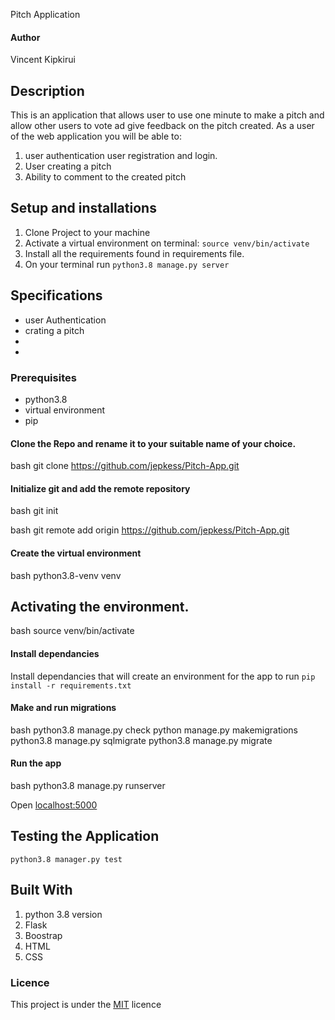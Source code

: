 Pitch Application
#### Author
Vincent Kipkirui 

## Description
This is an application that allows user to use one minute to make a pitch and allow other users to vote ad give feedback on the pitch created.
As a user of the web application you will be able to:
1. user authentication user registration and login.
2. User creating a pitch
3. Ability to comment to the created pitch


## Setup and installations
1. Clone Project to your machine
2. Activate a virtual environment on terminal: `source venv/bin/activate`
3. Install all the requirements found in requirements file.
4. On your terminal run `python3.8 manage.py server`

  
## Specifications
* user Authentication
* crating a pitch
* 
*  
### Prerequisites
* python3.8
* virtual environment
* pip
#### Clone the Repo and rename it to your suitable name of your choice.
bash
git clone https://github.com/jepkess/Pitch-App.git

#### Initialize git and add the remote repository
bash
git init

bash
git remote add origin https://github.com/jepkess/Pitch-App.git

#### Create  the virtual environment
bash
python3.8-venv venv
## Activating the environment.
bash
source venv/bin/activate

#### Install dependancies
Install dependancies that will create an environment for the app to run
`pip install -r requirements.txt`
#### Make and run migrations
bash
python3.8 manage.py check
python manage.py makemigrations 
python3.8 manage.py sqlmigrate 
python3.8 manage.py migrate

#### Run the app
bash
python3.8 manage.py runserver

Open [localhost:5000](http://127.0.0.1:5000)
## Testing the Application
`python3.8 manager.py test`
## Built With
1.  python 3.8 version
2. Flask
3.  Boostrap
4.  HTML
5. CSS

### Licence
This project is under the  [MIT](LICENSE.md) licence